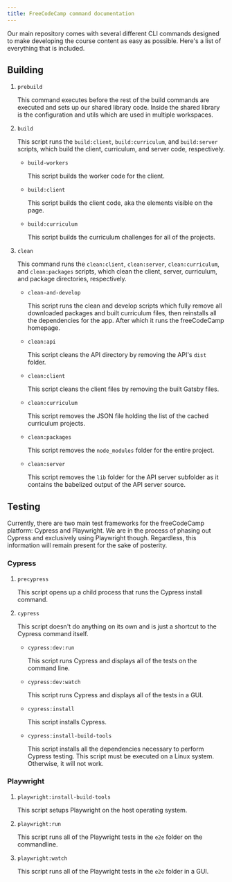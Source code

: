 ```yaml
---
title: FreeCodeCamp command documentation
---
```


Our main repository comes with several different CLI commands designed to
make developing the course content as easy as possible. Here's a list of everything that
is included.

## Building

1. `prebuild`

   This command executes before the rest of the build commands are executed and sets up
   our shared library code. Inside the shared library is the configuration and utils which
   are used in multiple workspaces.

2. `build`

   This script runs the `build:client`, `build:curriculum`, and `build:server` scripts, which build the client, curriculum, and server code, respectively.

   - `build-workers`

     This script builds the worker code for the client.

   - `build:client`

     This script builds the client code, aka the elements visible on the page.

   - `build:curriculum`

     This script builds the curriculum challenges for all of the projects.

3. `clean`

   This command runs the `clean:client`, `clean:server`, `clean:curriculum`, and `clean:packages` scripts, which clean the client, server, curriculum, and package directories, respectively.

   - `clean-and-develop`

     This script runs the clean and develop scripts which fully remove all downloaded packages and built curriculum
     files, then reinstalls all the dependencies for the app. After which it runs the freeCodeCamp homepage.

   - `clean:api`

     This script cleans the API directory by removing the API's `dist` folder.

   - `clean:client`

     This script cleans the client files by removing the built Gatsby files.

   - `clean:curriculum`

     This script removes the JSON file holding the list of the cached curriculum projects.

   - `clean:packages`

     This script removes the `node_modules` folder for the entire project.

   - `clean:server`

     This script removes the `lib` folder for the API server subfolder as it contains the babelized
     output of the API server source.

## Testing

Currently, there are two main test frameworks for the freeCodeCamp platform: Cypress and Playwright. We are
in the process of phasing out Cypress and exclusively using Playwright though. Regardless, this information will
remain present for the sake of posterity.

### Cypress

1. `precypress`

   This script opens up a child process that runs the Cypress install command.

2. `cypress`

   This script doesn't do anything on its own and is just a shortcut to the Cypress command itself.

   - `cypress:dev:run`

     This script runs Cypress and displays all of the tests on the command line.

   - `cypress:dev:watch`

     This script runs Cypress and displays all of the tests in a GUI.

   - `cypress:install`

     This script installs Cypress.

   - `cypress:install-build-tools`

     This script installs all the dependencies necessary to perform Cypress testing. This script must be
     executed on a Linux system. Otherwise, it will not work.

### Playwright

1. `playwright:install-build-tools`

   This script setups Playwright on the host operating system.

2. `playwright:run`

   This script runs all of the Playwright tests in the `e2e` folder on the commandline.

3. `playwright:watch`

   This script runs all of the Playwright tests in the `e2e` folder in a GUI.
